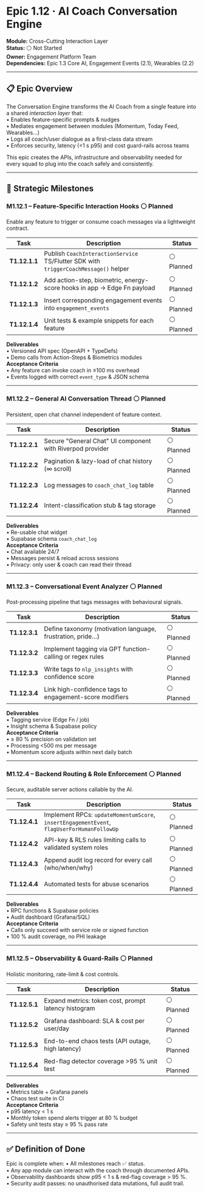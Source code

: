 # Epic 1.12 · AI Coach Conversation Engine

**Module:** Cross-Cutting Interaction Layer\
**Status:** ⚪ Not Started\
**Owner:** Engagement Platform Team\
**Dependencies:** Epic 1.3 Core AI, Engagement Events (2.1), Wearables (2.2)

---

## 📋 Epic Overview

The Conversation Engine transforms the AI Coach from a single feature into a
shared _interaction layer_ that:\
• Enables feature-specific prompts & nudges\
• Mediates engagement between modules (Momentum, Today Feed, Wearables…)\
• Logs all coach/user dialogue as a first-class data stream\
• Enforces security, latency (<1 s p95) and cost guard-rails across teams

This epic creates the APIs, infrastructure and observability needed for every
squad to plug into the coach safely and consistently.

---

## 🚀 Strategic Milestones

### **M1.12.1 – Feature-Specific Interaction Hooks** ⚪ Planned

Enable any feature to trigger or consume coach messages via a lightweight
contract.

| Task          | Description                                                                          | Status     |
| ------------- | ------------------------------------------------------------------------------------ | ---------- |
| **T1.12.1.1** | Publish `CoachInteractionService` TS/Flutter SDK with `triggerCoachMessage()` helper | ⚪ Planned |
| **T1.12.1.2** | Add action-step, biometric, energy-score hooks in app → Edge Fn payload              | ⚪ Planned |
| **T1.12.1.3** | Insert corresponding engagement events into `engagement_events`                      | ⚪ Planned |
| **T1.12.1.4** | Unit tests & example snippets for each feature                                       | ⚪ Planned |

**Deliverables**\
• Versioned API spec (OpenAPI + TypeDefs)\
• Demo calls from Action-Steps & Biometrics modules\
**Acceptance Criteria**\
• Any feature can invoke coach in ≤100 ms overhead\
• Events logged with correct `event_type` & JSON schema

---

### **M1.12.2 – General AI Conversation Thread** ⚪ Planned

Persistent, open chat channel independent of feature context.

| Task          | Description                                               | Status     |
| ------------- | --------------------------------------------------------- | ---------- |
| **T1.12.2.1** | Secure "General Chat" UI component with Riverpod provider | ⚪ Planned |
| **T1.12.2.2** | Pagination & lazy-load of chat history (∞ scroll)         | ⚪ Planned |
| **T1.12.2.3** | Log messages to `coach_chat_log` table                    | ⚪ Planned |
| **T1.12.2.4** | Intent-classification stub & tag storage                  | ⚪ Planned |

**Deliverables**\
• Re-usable chat widget\
• Supabase schema `coach_chat_log`\
**Acceptance Criteria**\
• Chat available 24/7\
• Messages persist & reload across sessions\
• Privacy: only user & coach can read their thread

---

### **M1.12.3 – Conversational Event Analyzer** ⚪ Planned

Post-processing pipeline that tags messages with behavioural signals.

| Task          | Description                                                | Status     |
| ------------- | ---------------------------------------------------------- | ---------- |
| **T1.12.3.1** | Define taxonomy (motivation language, frustration, pride…) | ⚪ Planned |
| **T1.12.3.2** | Implement tagging via GPT function-calling or regex rules  | ⚪ Planned |
| **T1.12.3.3** | Write tags to `nlp_insights` with confidence score         | ⚪ Planned |
| **T1.12.3.4** | Link high-confidence tags to engagement-score modifiers    | ⚪ Planned |

**Deliverables**\
• Tagging service (Edge Fn / job)\
• Insight schema & Supabase policy\
**Acceptance Criteria**\
• ≥ 80 % precision on validation set\
• Processing <500 ms per message\
• Momentum score adjusts within next daily batch

---

### **M1.12.4 – Backend Routing & Role Enforcement** ⚪ Planned

Secure, auditable server actions callable by the AI.

| Task          | Description                                                                                | Status     |
| ------------- | ------------------------------------------------------------------------------------------ | ---------- |
| **T1.12.4.1** | Implement RPCs: `updateMomentumScore`, `insertEngagementEvent`, `flagUserForHumanFollowUp` | ⚪ Planned |
| **T1.12.4.2** | API-key & RLS rules limiting calls to validated system roles                               | ⚪ Planned |
| **T1.12.4.3** | Append audit log record for every call (who/when/why)                                      | ⚪ Planned |
| **T1.12.4.4** | Automated tests for abuse scenarios                                                        | ⚪ Planned |

**Deliverables**\
• RPC functions & Supabase policies\
• Audit dashboard (Grafana/SQL)\
**Acceptance Criteria**\
• Calls only succeed with service role or signed function\
• 100 % audit coverage, no PHI leakage

---

### **M1.12.5 – Observability & Guard-Rails** ⚪ Planned

Holistic monitoring, rate-limit & cost controls.

| Task          | Description                                          | Status     |
| ------------- | ---------------------------------------------------- | ---------- |
| **T1.12.5.1** | Expand metrics: token cost, prompt latency histogram | ⚪ Planned |
| **T1.12.5.2** | Grafana dashboard: SLA & cost per user/day           | ⚪ Planned |
| **T1.12.5.3** | End-to-end chaos tests (API outage, high latency)    | ⚪ Planned |
| **T1.12.5.4** | Red-flag detector coverage >95 % unit test           | ⚪ Planned |

**Deliverables**\
• Metrics table + Grafana panels\
• Chaos test suite in CI\
**Acceptance Criteria**\
• p95 latency < 1 s\
• Monthly token spend alerts trigger at 80 % budget\
• Safety unit tests stay ≥ 95 % pass rate

---

## ✅ Definition of Done

Epic is complete when: • All milestones reach ✅ status.\
• Any app module can interact with the coach through documented APIs.\
• Observability dashboards show p95 < 1 s & red-flag coverage > 95 %.\
• Security audit passes: no unauthorised data mutations, full audit trail.
